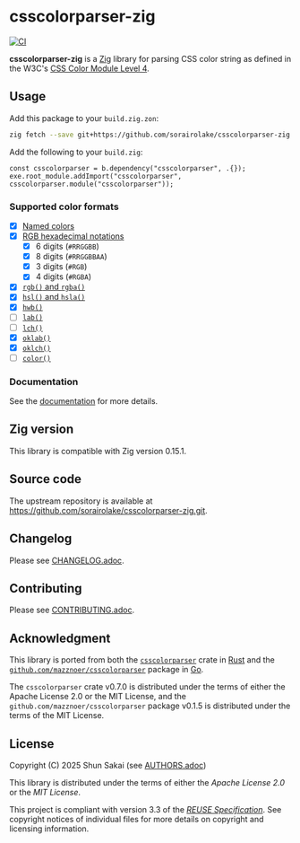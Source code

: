 <!--
SPDX-FileCopyrightText: 2025 Shun Sakai

SPDX-License-Identifier: CC-BY-4.0
-->

# csscolorparser-zig

[![CI][ci-badge]][ci-url]

**csscolorparser-zig** is a [Zig] library for parsing CSS color string as
defined in the W3C's [CSS Color Module Level 4].

## Usage

Add this package to your `build.zig.zon`:

```sh
zig fetch --save git+https://github.com/sorairolake/csscolorparser-zig.git
```

Add the following to your `build.zig`:

```zig
const csscolorparser = b.dependency("csscolorparser", .{});
exe.root_module.addImport("csscolorparser", csscolorparser.module("csscolorparser"));
```

### Supported color formats

- [x] [Named colors]
- [x] [RGB hexadecimal notations]
  - [x] 6 digits (`#RRGGBB`)
  - [x] 8 digits (`#RRGGBBAA`)
  - [x] 3 digits (`#RGB`)
  - [x] 4 digits (`#RGBA`)
- [x] [`rgb()` and `rgba()`]
- [x] [`hsl()` and `hsla()`]
- [x] [`hwb()`]
- [ ] [`lab()`][lab-lch]
- [ ] [`lch()`][lab-lch]
- [x] [`oklab()`][oklab-oklch]
- [x] [`oklch()`][oklab-oklch]
- [ ] [`color()`]

### Documentation

See the [documentation][docs-url] for more details.

## Zig version

This library is compatible with Zig version 0.15.1.

## Source code

The upstream repository is available at
<https://github.com/sorairolake/csscolorparser-zig.git>.

## Changelog

Please see [CHANGELOG.adoc].

## Contributing

Please see [CONTRIBUTING.adoc].

## Acknowledgment

This library is ported from both the [`csscolorparser`] crate in [Rust] and the
[`github.com/mazznoer/csscolorparser`] package in [Go].

The `csscolorparser` crate v0.7.0 is distributed under the terms of either the
Apache License 2.0 or the MIT License, and the
`github.com/mazznoer/csscolorparser` package v0.1.5 is distributed under the
terms of the MIT License.

## License

Copyright (C) 2025 Shun Sakai (see [AUTHORS.adoc])

This library is distributed under the terms of either the _Apache License 2.0_
or the _MIT License_.

This project is compliant with version 3.3 of the [_REUSE Specification_]. See
copyright notices of individual files for more details on copyright and
licensing information.

[ci-badge]: https://img.shields.io/github/actions/workflow/status/sorairolake/csscolorparser-zig/CI.yaml?branch=develop&style=for-the-badge&logo=github&label=CI
[ci-url]: https://github.com/sorairolake/csscolorparser-zig/actions?query=branch%3Adevelop+workflow%3ACI++
[Zig]: https://ziglang.org/
[CSS Color Module Level 4]: https://www.w3.org/TR/css-color-4/
[Named colors]: https://www.w3.org/TR/css-color-4/#named-colors
[RGB hexadecimal notations]: https://www.w3.org/TR/css-color-4/#hex-notation
[`rgb()` and `rgba()`]: https://www.w3.org/TR/css-color-4/#rgb-functions
[`hsl()` and `hsla()`]: https://www.w3.org/TR/css-color-4/#the-hsl-notation
[`hwb()`]: https://www.w3.org/TR/css-color-4/#the-hwb-notation
[lab-lch]: https://www.w3.org/TR/css-color-4/#specifying-lab-lch
[oklab-oklch]: https://www.w3.org/TR/css-color-4/#specifying-oklab-oklch
[`color()`]: https://www.w3.org/TR/css-color-4/#color-function
[docs-url]: https://sorairolake.github.io/csscolorparser-zig/
[CHANGELOG.adoc]: CHANGELOG.adoc
[CONTRIBUTING.adoc]: CONTRIBUTING.adoc
[`csscolorparser`]: https://crates.io/crates/csscolorparser
[Rust]: https://www.rust-lang.org/
[`github.com/mazznoer/csscolorparser`]: https://pkg.go.dev/github.com/mazznoer/csscolorparser
[Go]: https://go.dev/
[AUTHORS.adoc]: AUTHORS.adoc
[_REUSE Specification_]: https://reuse.software/spec-3.3/
